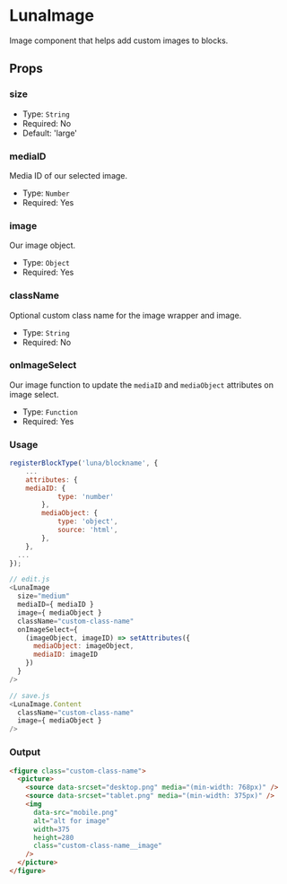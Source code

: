 # LunaImage
Image component that helps add custom images to blocks.

## Props

### size
- Type: `String`
- Required: No
- Default: 'large'

### mediaID
Media ID of our selected image.

- Type: `Number`
- Required: Yes

### image
Our image object.

- Type: `Object`
- Required: Yes

### className
Optional custom class name for the image wrapper and image.

- Type: `String`
- Required: No

### onImageSelect
Our image function to update the `mediaID` and `mediaObject` attributes on image select.

- Type: `Function`
- Required: Yes

### Usage
```javascript
registerBlockType('luna/blockname', {
	...
	attributes: {
    mediaID: {
			type: 'number'
		},
		mediaObject: {
			type: 'object',
			source: 'html',
		},
	},
  ...
});

// edit.js
<LunaImage
  size="medium"
  mediaID={ mediaID }
  image={ mediaObject }
  className="custom-class-name"
  onImageSelect={
    (imageObject, imageID) => setAttributes({
      mediaObject: imageObject,
      mediaID: imageID
    })
  }
/>

// save.js
<LunaImage.Content
  className="custom-class-name"
  image={ mediaObject }
/>
```

### Output
```html
<figure class="custom-class-name">
  <picture>
    <source data-srcset="desktop.png" media="(min-width: 768px)" />
    <source data-srcset="tablet.png" media="(min-width: 375px)" />
    <img
      data-src="mobile.png"
      alt="alt for image"
      width=375
      height=280
      class="custom-class-name__image"
    />
  </picture>
</figure>
```